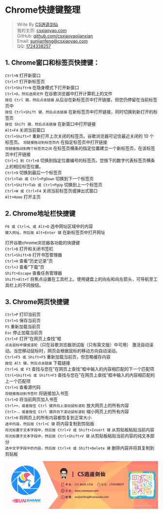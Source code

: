 # Chrome快捷键整理

> Write By [CS逍遥剑仙](http://home.ustc.edu.cn/~cssjf/)   
> 我的主页: [csxiaoyao.com](https://csxiaoyao.com)   
> GitHub: [github.com/csxiaoyaojianxian](https://github.com/csxiaoyaojianxian)   
> Email: [sunjianfeng@csxiaoyao.com](mailto:sunjianfeng@csxiaoyao.com)  
> QQ: [1724338257](http://wpa.qq.com/msgrd?uin=1724338257&site=qq&menu=yes)

## 1. Chrome窗口和标签页快捷键：

`Ctrl+N` 打开新窗口  
`Ctrl+T` 打开新标签页  
`Ctrl+Shift+N` 在隐身模式下打开新窗口  
`Ctrl+O，然后选择文件` 在谷歌浏览器中打开计算机上的文件  
`按住 Ctrl 键，然后点击链接` 从后台在新标签页中打开链接，但您仍停留在当前标签页中  
`按住 Ctrl+Shift 键，然后点击链接` 在新标签页中打开链接，同时切换到新打开的标签页  
`按住 Shift 键，然后点击链接` 在新窗口中打开链接  
`Alt+F4` 关闭当前窗口  
`Ctrl+Shift+T` 重新打开上次关闭的标签页。谷歌浏览器可记住最近关闭的 10 个标签页。 
`将链接拖动到标签页内` 在指定标签页中打开链接  
`将链接拖动到两个标签页之间` 在标签页横条的指定位置建立一个新标签页，在该标签页中打开链接  
`Ctrl+1 到 Ctrl+8` 切换到指定位置编号的标签页。您按下的数字代表标签页横条上的相应标签位置。  
`Ctrl+9` 切换到最后一个标签页  
`Ctrl+Tab 或 Ctrl+PgDown` 切换到下一个标签页  
`Ctrl+Shift+Tab 或 Ctrl+PgUp` 切换到上一个标签页  
`Ctrl+W 或 Ctrl+F4` 关闭当前标签页或弹出式窗口  
`Alt+Home` 打开主页

## 2. Chrome地址栏快捷键 

`F6 或 Ctrl+L 或 Alt+D` 选中网址区域中的内容  
`键入网址，然后按 Alt+Enter 键` 在新标签页中打开网址  
 

打开谷歌chrome浏览器各功能的快捷键  
`Ctrl+B` 打开和关闭书签栏  
`Ctrl+Shift+B` 打开书签管理器  
`Ctrl+H` 查看”历史记录”页  
`Ctrl+J` 查看”下载”页  
`Shift+Escape` 查看任务管理器  
`Shift+Alt+T` 将焦点设置在工具栏上。使用键盘上的向右和向左箭头，可导航至工具栏上的不同按钮。


## 3. Chrome网页快捷键

`Ctrl+P` 打印当前页  
`Ctrl+S` 保存当前页  
`F5` 重新加载当前页  
`Esc` 停止加载当前页  
`Ctrl+F` 打开”在网页上查找”框  
`点击鼠标中键或滚轮`（只在谷歌浏览器测试版（只有英文版）中可用） 激活自动滚动。当您移动鼠标时，网页会根据鼠标的移动方向自动滚动。  
`Ctrl+F5 或 Shift+F5` 重新加载当前页，但忽略缓存内容  
`按住 Alt 键，然后点击链接` 下载链接  
`Ctrl+G 或 F3` 查找与您在”在网页上查找”框中输入的内容相匹配的下一个匹配项  
`Ctrl+Shift+G 或 Shift+F3` 查找与您在”在网页上查找”框中输入的内容相匹配的上一个匹配项  
`Ctrl+U` 查看源代码  
`将链接拖动到书签栏` 将链接加入书签  
`Ctrl+D` 将当前网页加入书签  
`Ctrl++，或者按住 Ctrl 键并向上滚动鼠标滚轮` 放大网页上的所有内容  
`Ctrl+-，或者按住 Ctrl 键并向下滚动鼠标滚轮` 缩小网页上的所有内容  
`Ctrl+0` 将网页上的所有内容都恢复到正常大小  
`选中内容，然后按 Ctrl+C 键` 将内容复制到剪贴板  
`将光标置于文本字段中，然后按 Ctrl+V 或 Shift+Insert 键` 从剪贴板粘贴当前内容  
`将光标置于文本字段中，然后按 Ctrl+Shift+V 键` 从剪贴板粘贴当前内容的纯文本部分  
`选中文字字段中的内容，然后按 Ctrl+X 或 Shift+Delete 键` 删除内容并将其复制到剪贴板

![sign](https://raw.githubusercontent.com/csxiaoyaojianxian/ImageHosting/master/img/sign.jpg)